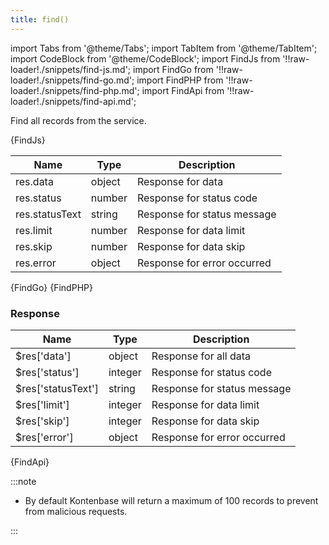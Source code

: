 ```yaml
---
title: find()
---
```


import Tabs from '@theme/Tabs';
import TabItem from '@theme/TabItem';
import CodeBlock from '@theme/CodeBlock';
import FindJs from '!!raw-loader!./snippets/find-js.md';
import FindGo from '!!raw-loader!./snippets/find-go.md';
import FindPHP from '!!raw-loader!./snippets/find-php.md';
import FindApi from '!!raw-loader!./snippets/find-api.md';

Find all records from the service.

<Tabs>
  <TabItem value="javascript" label="Javascript" default>
    <CodeBlock className="language-jsx">
      {FindJs}
    </CodeBlock>

| Name            | Type   | Description |
| --------------- | ------ | ----------- | 
| res.data    | object | Response for data |
| res.status  | number | Response for status code |
| res.statusText | string | Response for status message |
| res.limit | number | Response for data limit |
| res.skip | number | Response for data skip |
| res.error | object | Response for error occurred |

  </TabItem>
  <TabItem value="go" label="Go" default>
    <CodeBlock className="language-jsx">
      {FindGo}
    </CodeBlock>
  </TabItem>
  <TabItem value="php" label="PHP" default>
    <CodeBlock className="language-jsx">
      {FindPHP}
    </CodeBlock>

### Response

| Name            | Type   | Description |
| --------------- | ------ | ----------- | 
| $res['data']    | object | Response for all data |
| $res['status']  | integer | Response for status code |
| $res['statusText'] | string | Response for status message |
| $res['limit']    | integer | Response for data limit |
| $res['skip']    | integer | Response for data skip |
| $res['error'] | object | Response for error occurred |

  </TabItem>
  <TabItem value="API" label="API">
    <CodeBlock className="language-jsx" title="[GET]">
      {FindApi}
    </CodeBlock>
  </TabItem>
</Tabs>

:::note

- By default Kontenbase will return a maximum of 100 records to prevent from malicious requests. 

:::

<!-- ## Examples

### Find All Data
```javascript
const { data, error } = await kontenbase.service('posts').find()
```

### Find Specific Fields
```javascript
const { data, error } = await kontenbase.service('posts')
    .find({select: ['title', 'description', 'image']})
```

### Find with Relation (Lookup)
```javascript
const { data, error } = await kontenbase.service('posts')
  .find({ lookup: ['categories', 'createdBy'] })
``` -->
